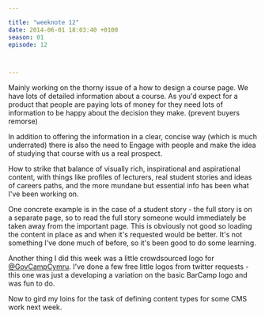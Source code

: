 ```yaml
---

title: "weeknote 12"
date: 2014-06-01 18:03:40 +0100
season: 01
episode: 12



---
```


Mainly working on the thorny issue of a how to design a course page. We have lots of detailed information about a course. As you'd expect for a product that people are paying lots of money for they need lots of information to be happy about the decision they make. (prevent buyers remorse)

In addition to offering the information in a clear, concise way (which is much underrated) there is also the need to Engage with people and make the idea of studying that course with us a real prospect.

How to strike that balance of visually rich, inspirational and aspirational content, with things like profiles of lecturers, real student stories and ideas of careers paths, and the more mundane but essential info has been what I've been working on.

One concrete example is in the case of a student story -  the full story is on a separate page, so to read the full story someone would immediately be taken away from the important page. This is obviously not good so loading the content in place as and when it's requested would be better. It's not something I've done much of before, so it's been good to do some learning.

Another thing I did this week was a little crowdsourced logo for [@GovCampCymru](https://twitter.com/GovCampCymru). I've done a few free little logos from twitter requests - this one was just a developing a variation on the basic BarCamp logo and was fun to do.

Now to gird my loins for the task of defining content types for some CMS work next week.
